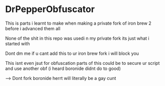 # DrPepperObfuscator
This is parts i learnt to make when making a private fork of iron brew 2 before i advanced them all

None of the shit in this repo was usedi n my private fork its just what i started with

Dont dm me if u cant add this to ur iron brew fork i will block you

This isnt even jsut for obfuscation parts of this could be to secure ur script and use another obf (i heard boronide didnt do to good)

--> Dont fork boronide herrt will literally be a gay cunt
